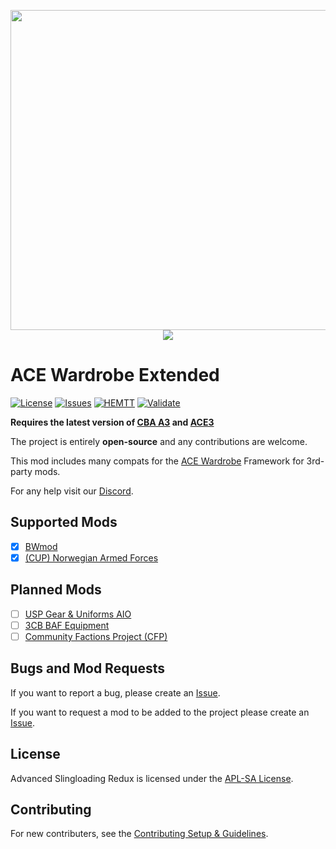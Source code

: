 <p align="center">
    <img src="https://github.com/CVO-Org/ace-wardrobe-extended/blob/main/img/workshop_2048_1024.png" width="512">
    </br>
    <a href="https://steamcommunity.com/sharedfiles/filedetails/?id=3595979374"><img src="https://img.shields.io/steam/subscriptions/3595979374?style=for-the-badge&logo=steam&label=Steam%20Workshop&color=%23690000"></a>
</p>

# ACE Wardrobe Extended

[![License](https://img.shields.io/badge/License-APL-SA-red?style=flat-square)](https://github.com/CVO-Org/ace-wardrobe-extended/blob/main/LICENSE.md)
[![Issues](https://img.shields.io/github/issues-raw/OverlordZorn/ace-wardrobe-extended.svg?style=flat-square&label=Issues)](https://github.com/CVO-Org/ace-wardrobe-extended/issues)
[![HEMTT](https://img.shields.io/github/actions/workflow/status/OverlordZorn/ace-wardrobe-extended/hemtt.yml?style=flat-square&label=HEMTT)](https://github.com/CVO-Org/ace-wardrobe-extended/actions/workflows/hemtt.yml)
[![Validate](https://img.shields.io/github/actions/workflow/status/OverlordZorn/ace-wardrobe-extended/validate.yml?style=flat-square&label=Validate)](https://github.com/CVO-Org/ace-wardrobe-extended/actions/workflows/validate.yml)

**Requires the latest version of [CBA A3](https://github.com/CBATeam/CBA_A3/releases/latest) and [ACE3](https://github.com/acemod/ACE3/releases/latest)**

The project is entirely **open-source** and any contributions are welcome.

This mod includes many compats for the [ACE Wardrobe](https://ace3.acemod.org/wiki/framework/wardrobe-framework) Framework for 3rd-party mods.

For any help visit our [Discord](https://discord.gg/cQ7dSwRcVd).

## Supported Mods

- [X] [BWmod](https://steamcommunity.com/sharedfiles/filedetails/?id=1200127537)
- [x] [(CUP) Norwegian Armed Forces](https://steamcommunity.com/sharedfiles/filedetails/?id=3333292879)

## Planned Mods

- [ ] [USP Gear & Uniforms AIO](https://steamcommunity.com/sharedfiles/filedetails/?id=1795825073)
- [ ] [3CB BAF Equipment](https://steamcommunity.com/sharedfiles/filedetails/?id=893328083)
- [ ] [Community Factions Project (CFP)](https://steamcommunity.com/sharedfiles/filedetails/?id=1369691841)

## Bugs and Mod Requests

If you want to report a bug, please create an [Issue](https://github.com/CVO-Org/ace-wardrobe-extended/issues).

If you want to request a mod to be added to the project please create an [Issue](https://github.com/CVO-Org/ace-wardrobe-extended/issues).

## License

Advanced Slingloading Redux is licensed under the [APL-SA License](./LICENSE.md).

## Contributing

For new contributers, see the [Contributing Setup & Guidelines](./.github/CONTRIBUTING.md).
